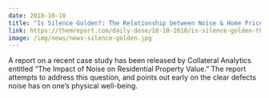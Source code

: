 ```yaml
---
date: 2018-10-10
title: "Is Silence Golden?: The Relationship between Noise & Home Prices"
link: https://themreport.com/daily-dose/10-10-2018/is-silence-golden-the-relationship-between-noise-home-prices
image: /img/news/news-silence-golden.jpg
---
```


A report on a recent case study has been released by Collateral Analytics entitled “The Impact of Noise on Residential Property Value.” The report attempts to address this question, and points out early on the clear defects noise has on one’s physical well-being.